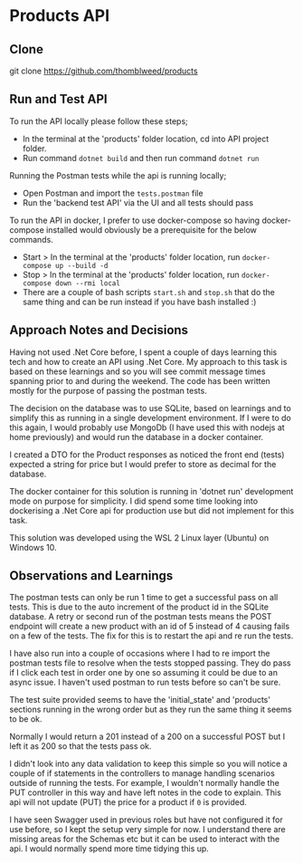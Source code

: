# Products API

## Clone

git clone https://github.com/thomblweed/products

## Run and Test API

To run the API locally please follow these steps;

- In the terminal at the 'products' folder location, cd into API project folder.
- Run command `dotnet build` and then run command `dotnet run`

Running the Postman tests while the api is running locally;

- Open Postman and import the `tests.postman` file
- Run the 'backend test API' via the UI and all tests should pass

To run the API in docker, I prefer to use docker-compose so having docker-compose installed would obviously be a prerequisite for the below commands.

- Start > In the terminal at the 'products' folder location, run `docker-compose up --build -d`
- Stop > In the terminal at the 'products' folder location, run `docker-compose down --rmi local`
- There are a couple of bash scripts `start.sh` and `stop.sh` that do the same thing and can be run instead if you have bash installed :)

## Approach Notes and Decisions

Having not used .Net Core before, I spent a couple of days learning this tech and how to create an API using .Net Core. My approach to this task is based on these learnings and so you will see commit message times spanning prior to and during the weekend. The code has been written mostly for the purpose of passing the postman tests.

The decision on the database was to use SQLite, based on learnings and to simplify this as running in a single development environment. If I were to do this again, I would probably use MongoDb (I have used this with nodejs at home previously) and would run the database in a docker container.

I created a DTO for the Product responses as noticed the front end (tests) expected a string for price but I would prefer to store as decimal for the database.

The docker container for this solution is running in 'dotnet run' development mode on purpose for simplicity. I did spend some time looking into dockerising a .Net Core api for production use but did not implement for this task.

This solution was developed using the WSL 2 Linux layer (Ubuntu) on Windows 10.

## Observations and Learnings

The postman tests can only be run 1 time to get a successful pass on all tests. This is due to the auto increment of the product id in the SQLite database. A retry or second run of the postman tests means the POST endpoint will create a new product with an id of 5 instead of 4 causing fails on a few of the tests. The fix for this is to restart the api and re run the tests.

I have also run into a couple of occasions where I had to re import the postman tests file to resolve when the tests stopped passing. They do pass if I click each test in order one by one so assuming it could be due to an async issue. I haven't used postman to run tests before so can't be sure.

The test suite provided seems to have the 'initial_state' and 'products' sections running in the wrong order but as they run the same thing it seems to be ok.

Normally I would return a 201 instead of a 200 on a successful POST but I left it as 200 so that the tests pass ok.

I didn't look into any data validation to keep this simple so you will notice a couple of if statements in the controllers to manage handling scenarios outside of running the tests. For example, I wouldn't normally handle the PUT controller in this way and have left notes in the code to explain. This api will not update (PUT) the price for a product if `0` is provided.

I have seen Swagger used in previous roles but have not configured it for use before, so I kept the setup very simple for now. I understand there are missing areas for the Schemas etc but it can be used to interact with the api. I would normally spend more time tidying this up.
